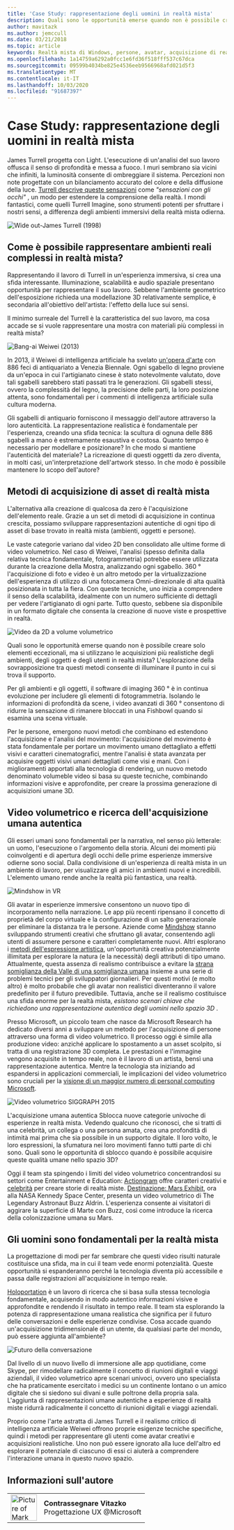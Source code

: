 ```yaml
---
title: 'Case Study: rappresentazione degli uomini in realtà mista'
description: Quali sono le opportunità emerse quando non è possibile creare solo elementi eccezionali, ma si utilizzano le acquisizioni più realistiche degli ambienti, degli oggetti e degli utenti in realtà mista?
author: mavitazk
ms.author: jemccull
ms.date: 03/21/2018
ms.topic: article
keywords: Realtà mista di Windows, persone, avatar, acquisizione di realtà mista, video volumetrico
ms.openlocfilehash: 1a14759a6292a0fcc1e6fd36f518fff537c67dca
ms.sourcegitcommit: 09599b4034be825e4536eeb9566968afd021d5f3
ms.translationtype: MT
ms.contentlocale: it-IT
ms.lasthandoff: 10/03/2020
ms.locfileid: "91687397"
---
```

# <a name="case-study---representing-humans-in-mixed-reality"></a>Case Study: rappresentazione degli uomini in realtà mista

James Turrell progetta con Light. L'esecuzione di un'analisi del suo lavoro offusca il senso di profondità e messa a fuoco. I muri sembrano sia vicini che infiniti, la luminosità consente di ombreggiare il sistema. Percezioni non note progettate con un bilanciamento accurato del colore e della diffusione della luce. [Turrell descrive queste sensazioni](https://www.sculpture.org/documents/scmag02/nov02/turrell/turrell.shtml) come *"sensazioni con gli occhi"* , un modo per estendere la comprensione della realtà. I mondi fantastici, come quelli Turrell Imagine, sono strumenti potenti per sfruttare i nostri sensi, a differenza degli ambienti immersivi della realtà mista odierna.

![Wide out-James Turrell (1998)](../develop/platform-capabilities-and-apis/images/wide-out-james-turrell.jpg)

## <a name="how-do-you-represent-complex-real-world-environments-in-mixed-reality"></a>Come è possibile rappresentare ambienti reali complessi in realtà mista?

Rappresentando il lavoro di Turrell in un'esperienza immersiva, si crea una sfida interessante. Illuminazione, scalabilità e audio spaziale presentano opportunità per rappresentare il suo lavoro. Sebbene l'ambiente geometrico dell'esposizione richieda una modellazione 3D relativamente semplice, è secondaria all'obiettivo dell'artista: l'effetto della luce sui sensi.

Il minimo surreale del Turrell è la caratteristica del suo lavoro, ma cosa accade se si vuole rappresentare una mostra con materiali più complessi in realtà mista?

![Bang-ai Weiwei (2013)](../develop/platform-capabilities-and-apis/images/bang-ai-weiwie.jpg)

In 2013, il Weiwei di intelligenza artificiale ha svelato [un'opera d'arte](https://www.designboom.com/art/ai-weiwei-bang-installation-at-venice-art-biennale-2013/) con 886 feci di antiquariato a Venezia Biennale. Ogni sgabello di legno proviene da un'epoca in cui l'artigianato cinese è stato notevolmente valutato, dove tali sgabelli sarebbero stati passati tra le generazioni. Gli sgabelli stessi, ovvero la complessità del legno, la precisione delle parti, la loro posizione attenta, sono fondamentali per i commenti di intelligenza artificiale sulla cultura moderna.

Gli sgabelli di antiquario forniscono il messaggio dell'autore attraverso la loro autenticità. La rappresentazione realistica è fondamentale per l'esperienza, creando una sfida tecnica: la scultura di ognuna delle 886 sgabelli a mano è estremamente esaustiva e costosa. Quanto tempo è necessario per modellare e posizionare? In che modo si mantiene l'autenticità del materiale? La ricreazione di questi oggetti da zero diventa, in molti casi, un'interpretazione dell'artwork stesso. In che modo è possibile mantenere lo scopo dell'autore?

## <a name="methods-of-capturing-mixed-reality-assets"></a>Metodi di acquisizione di asset di realtà mista

L'alternativa alla creazione di qualcosa da zero è l'acquisizione dell'elemento reale. Grazie a un set di metodi di acquisizione in continua crescita, possiamo sviluppare rappresentazioni autentiche di ogni tipo di asset di base trovato in realtà mista (ambienti, oggetti e persone).

Le vaste categorie variano dal video 2D ben consolidato alle ultime forme di video volumetrico. Nel caso di Weiwei, l'analisi (spesso definita dalla relativa tecnica fondamentale, fotogrammetria) potrebbe essere utilizzata durante la creazione della Mostra, analizzando ogni sgabello. 360 ° l'acquisizione di foto e video è un altro metodo per la virtualizzazione dell'esperienza di utilizzo di una fotocamera Omni-direzionale di alta qualità posizionata in tutta la fiera. Con queste tecniche, uno inizia a comprendere il senso della scalabilità, idealmente con un numero sufficiente di dettagli per vedere l'artigianato di ogni parte. Tutto questo, sebbene sia disponibile in un formato digitale che consenta la creazione di nuove viste e prospettive in realtà.

![Video da 2D a volume volumetrico](../develop/platform-capabilities-and-apis/images/2d-to-volumetric-video.png)

Quali sono le opportunità emerse quando non è possibile creare solo elementi eccezionali, ma si utilizzano le acquisizioni più realistiche degli ambienti, degli oggetti e degli utenti in realtà mista? L'esplorazione della sovrapposizione tra questi metodi consente di illuminare il punto in cui si trova il supporto.

Per gli ambienti e gli oggetti, il software di imaging 360 ° è in continua evoluzione per includere gli elementi di fotogrammetria. Isolando le informazioni di profondità da scene, i video avanzati di 360 ° consentono di ridurre la sensazione di rimanere bloccati in una Fishbowl quando si esamina una scena virtuale.

Per le persone, emergono nuovi metodi che combinano ed estendono l'acquisizione e l'analisi del movimento: l'acquisizione del movimento è stata fondamentale per portare un movimento umano dettagliato a effetti visivi e caratteri cinematografici, mentre l'analisi è stata avanzata per acquisire oggetti visivi umani dettagliati come visi e mani. Con i miglioramenti apportati alla tecnologia di rendering, un nuovo metodo denominato volumeble video si basa su queste tecniche, combinando informazioni visive e approfondite, per creare la prossima generazione di acquisizioni umane 3D.

## <a name="volumetric-video-and-the-pursuit-of-authentic-human-capture"></a>Video volumetrico e ricerca dell'acquisizione umana autentica

Gli esseri umani sono fondamentali per la narrativa, nel senso più letterale: un uomo, l'esecuzione o l'argomento della storia. Alcuni dei momenti più coinvolgenti e di apertura degli occhi delle prime esperienze immersive odierne sono social. Dalla condivisione di un'esperienza di realtà mista in un ambiente di lavoro, per visualizzare gli amici in ambienti nuovi e incredibili. L'elemento umano rende anche la realtà più fantastica, una realtà.

![Mindshow in VR](../develop/platform-capabilities-and-apis/images/mindshow-in-vr-640px.jpg)

Gli avatar in esperienze immersive consentono un nuovo tipo di incorporamento nella narrazione. Le app più recenti ripensano il concetto di proprietà del corpo virtuale e la configurazione di un salto generazionale per eliminare la distanza tra le persone. Aziende come [Mindshow](https://mindshow.com/) stanno sviluppando strumenti creativi che sfruttano gli avatar, consentendo agli utenti di assumere persone e caratteri completamente nuovi. Altri esplorano i [metodi dell'espressione artistica](https://en.wikipedia.org/wiki/Uncanny_valley), un'opportunità creativa potenzialmente illimitata per esplorare la natura (e la necessità) degli attributi di tipo umano. Attualmente, questa assenza di realismo contribuisce a evitare la [strana somiglianza della Valle di una somiglianza umana](https://en.wikipedia.org/wiki/Uncanny_valley) insieme a una serie di problemi tecnici per gli sviluppatori giornalieri. Per questi motivi (e molto altro) è molto probabile che gli avatar non realistici diventeranno il valore predefinito per il futuro prevedibile. Tuttavia, anche se il realismo costituisce una sfida enorme per la realtà mista, *esistono scenari chiave che richiedono una rappresentazione autentica degli uomini nello spazio 3D* .

Presso Microsoft, un piccolo team che nasce da Microsoft Research ha dedicato diversi anni a sviluppare un metodo per l'acquisizione di persone attraverso una forma di video volumetrico. Il processo oggi è simile alla produzione video: anziché applicare lo spostamento a un asset scolpito, si tratta di una registrazione 3D completa. Le prestazioni e l'immagine vengono acquisite in tempo reale, non è il lavoro di un artista, bensì una rappresentazione autentica. Mentre la tecnologia sta iniziando ad espandersi in applicazioni commerciali, le implicazioni del video volumetrico sono cruciali per la [visione di un maggior numero di personal computing Microsoft](https://www.youtube.com/watch?v=tcyj-_IEWt8).

![Video volumetrico SIGGRAPH 2015](../develop/platform-capabilities-and-apis/images/volumetric-video-siggraph-2015.gif)

L'acquisizione umana autentica Sblocca nuove categorie univoche di esperienze in realtà mista. Vedendo qualcuno che riconosci, che si tratti di una celebrità, un collega o una persona amata, crea una profondità di intimità mai prima che sia possibile in un supporto digitale. Il loro volto, le loro espressioni, la sfumatura nei loro movimenti fanno tutti parte di chi sono. Quali sono le opportunità di sblocco quando è possibile acquisire queste qualità umane nello spazio 3D?

Oggi il team sta spingendo i limiti del video volumetrico concentrandosi su settori come Entertainment e Education: [Actiongram](https://www.microsoft.com/p/actiongram/9nblggh5ftmt) offre caratteri creativi e [celebrità](https://www.youtube.com/watch?v=BwWueXlsOrA) per creare storie di realtà miste. [Destinazione: Mars Exhibit](https://www.jpl.nasa.gov/news/news.php?feature=6220), ora alla NASA Kennedy Space Center, presenta un video volumetrico di The Legendary Astronaut Buzz Aldrin. L'esperienza consente ai visitatori di aggirare la superficie di Marte con Buzz, così come introduce la ricerca della colonizzazione umana su Mars.

## <a name="humans-are-fundamental-to-mixed-reality"></a>Gli uomini sono fondamentali per la realtà mista

La progettazione di modi per far sembrare che questi video risulti naturale costituisce una sfida, ma in cui il team vede enormi potenzialità. Queste opportunità si espanderanno perché la tecnologia diventa più accessibile e passa dalle registrazioni all'acquisizione in tempo reale.

[Holoportation](https://www.microsoft.com/research/project/holoportation-3/) è un lavoro di ricerca che si basa sulla stessa tecnologia fondamentale, acquisendo in modo autentico informazioni visive e approfondite e rendendo il risultato in tempo reale. Il team sta esplorando la potenza di rappresentazione umana realistica che significa per il futuro delle conversazioni e delle esperienze condivise. Cosa accade quando un'acquisizione tridimensionale di un utente, da qualsiasi parte del mondo, può essere aggiunta all'ambiente?

![Futuro della conversazione](../develop/platform-capabilities-and-apis/images/girl-with-dress.jpg)

Dal livello di un nuovo livello di immersione alle app quotidiane, come Skype, per rimodellare radicalmente il concetto di riunioni digitali e viaggi aziendali, il video volumetrico apre scenari univoci, ovvero uno specialista che ha praticamente esercitato i medici su un continente lontano o un amico digitale che si siedono sui divani e sulle poltrone della propria sala. L'aggiunta di rappresentazioni umane autentiche a esperienze di realtà miste ridurrà radicalmente il concetto di riunioni digitali e viaggi aziendali.

Proprio come l'arte astratta di James Turrell e il realismo critico di intelligenza artificiale Weiwei offrono proprie esigenze tecniche specifiche, quindi i metodi per rappresentare gli utenti come avatar creativi e acquisizioni realistiche. Uno non può essere ignorato alla luce dell'altro ed esplorare il potenziale di ciascuno di essi ci aiuterà a comprendere l'interazione umana in questo nuovo spazio.

## <a name="about-the-author"></a>Informazioni sull'autore

<table style="border-collapse:collapse" padding-left="0px">
<tr>
<td style="border-style: none" width="60"><img alt="Picture of Mark Vitazko" width="60" height="60" src="images/mark-vitazko.jpg"></td>
<td style="border-style: none"><b>Contrassegnare Vitazko</b><br>Progettazione UX @Microsoft</td>
</tr>
</table>
